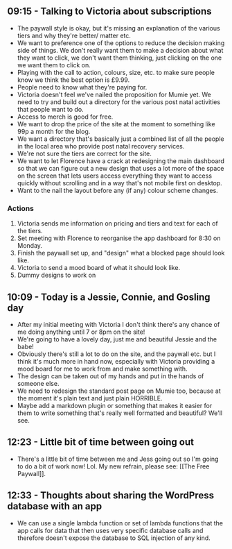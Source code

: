 ## 09:15 - Talking to Victoria about subscriptions
- The paywall style is okay, but it's missing an explanation of the various tiers and why they're better/ matter etc.
- We want to preference one of the options to reduce the decision making side of things. We don't really want them to make a decision about what they want to click, we don't want them thinking, just clicking on the one we want them to click on.
- Playing with the call to action, colours, size, etc. to make sure people know we think the best option is £9.99.
- People need to know what they're paying for.
- Victoria doesn't feel we've nailed the proposition for Mumie yet. We need to try and build out a directory for the various post natal activities that people want to do.
- Access to merch is good for free.
- We want to drop the price of the site at the moment to something like 99p a month for the blog.
- We want a directory that's basically just a combined list of all the people in the local area who provide post natal recovery services.
- We're not sure the tiers are correct for the site.
- We want to let Florence have a crack at redesigning the main dashboard so that we can figure out a new design that uses a lot more of the space on the screen that lets users access everything they want to access quickly without scrolling and in a way that's not mobile first on desktop.
- Want to the nail the layout before any (if any) colour scheme changes.

### Actions
1. Victoria sends me information on pricing and tiers and text for each of the tiers.
2. Set meeting with Florence to reorganise the app dashboard for 8:30 on Monday.
3. Finish the paywall set up, and "design" what a blocked page should look like.
4. Victoria to send a mood board of what it should look like.
5. Dummy designs to work on

## 10:09 - Today is a Jessie, Connie, and Gosling day 
- After my initial meeting with Victoria I don't think there's any chance of me doing anything until 7 or 8pm on the site!
- We're going to have a lovely day, just me and beautiful Jessie and the babe!
- Obviously there's still a lot to do on the site, and the paywall etc. but I think it's much more in hand now, especially with Victoria providing a mood board for me to work from and make something with.
- The design can be taken out of my hands and put in the hands of someone else.
- We need to redesign the standard post page on Mumie too, because at the moment it's plain text and just plain HORRIBLE.
- Maybe add a markdown plugin or something that makes it easier for them to write something that's really well formatted and beautiful? We'll see.

## 12:23 - Little bit of time between going out
- There's a little bit of time between me and Jess going out so I'm going to do a bit of work now! Lol. My new refrain, please see: [[The Free Paywall]].

## 12:33 - Thoughts about sharing the WordPress database with an app
- We can use a single lambda function or set of lambda functions that the app calls for data that then uses very specific database calls and therefore doesn't expose the database to SQL injection of any kind.